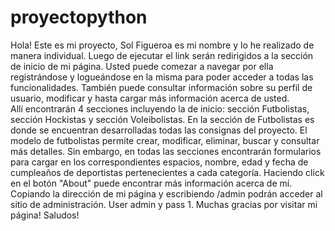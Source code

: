 # proyectopython

Hola! Este es mi proyecto, Sol Figueroa es mi nombre y lo he realizado de manera individual. Luego de ejecutar el link serán redirigidos a la sección de inicio de mi página.
Usted puede comezar a navegar por ella registrándose y logueándose en la misma para poder acceder a todas las funcionalidades. También puede consultar información sobre su perfil de usuario, modificar y  hasta cargar más información acerca de usted.  
Allí encontrarán 4 secciones incluyendo la de inicio: sección Futbolistas, sección Hockistas y sección Voleibolistas.
En la sección de Futbolistas es donde se encuentran desarrolladas todas las consignas del proyecto.
El modelo de futbolistas permite crear, modificar, eliminar, buscar y consultar más detalles. 
Sin embargo, en todas las secciones encontrarán formularios para cargar en los correspondientes espacios, nombre, edad y fecha de cumpleaños de deportistas pertenecientes a cada categoría.
Haciendo click en el botón "About" puede encontrar más información acerca de mí.
Copiando la dirección de mi página y escribiendo /admin podrán acceder al sitio de administración. User admin y pass 1.
Muchas gracias por visitar mi página!
Saludos!
